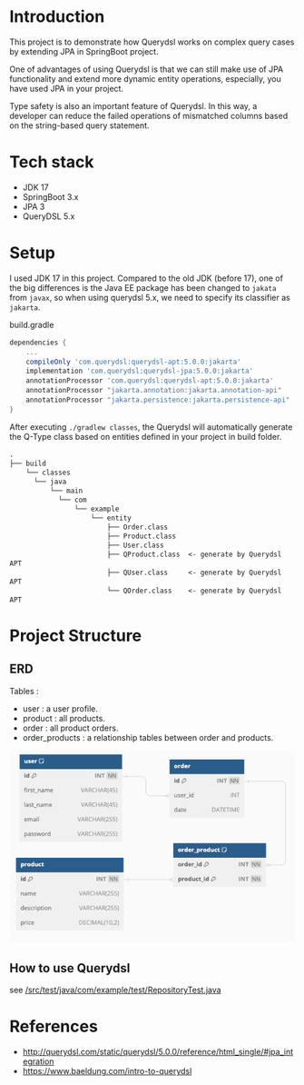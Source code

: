 # Introduction

This project is to demonstrate how Querydsl works on complex query cases by extending JPA in SpringBoot project. 

One of advantages of using Querydsl is that we can still make use of JPA functionality and extend more dynamic 
entity operations, especially, you have used JPA in your project. 

Type safety is also an important feature of Querydsl. In this way, a developer can reduce the failed operations 
of mismatched columns based on the string-based query statement.

# Tech stack

- JDK 17
- SpringBoot 3.x
- JPA 3
- QueryDSL 5.x

# Setup
I used JDK 17 in this project. Compared to the old JDK (before 17), one of the big differences is the Java EE package 
has been changed to `jakata` from `javax`, so when using querydsl 5.x, we need to specify its classifier as `jakarta`.

build.gradle
```groovy
dependencies {
    ...
    compileOnly 'com.querydsl:querydsl-apt:5.0.0:jakarta'
    implementation 'com.querydsl:querydsl-jpa:5.0.0:jakarta'
    annotationProcessor 'com.querydsl:querydsl-apt:5.0.0:jakarta'
    annotationProcessor "jakarta.annotation:jakarta.annotation-api"
    annotationProcessor "jakarta.persistence:jakarta.persistence-api"
}
```

After executing `./gradlew classes`, the Querydsl will automatically generate the Q-Type class based on entities defined 
in your project in build folder.

```shell
.
├── build
    └── classes
      └── java
          └── main
            └── com
                └── example
                    └── entity
                        ├── Order.class
                        ├── Product.class
                        ├── User.class
                        ├── QProduct.class  <- generate by Querydsl APT
                        ├── QUser.class     <- generate by Querydsl APT
                        └── QOrder.class    <- generate by Querydsl APT

```

# Project Structure

## ERD
Tables : 
- user : a user profile.
- product : all products.
- order : all product orders.
- order_products : a relationship tables between order and products.

![erd](./doc/erd.png)

## How to use Querydsl

see [/src/test/java/com/example/test/RepositoryTest.java](./src/test/java/com/example/test/RepositoryTest.java)

# References
- http://querydsl.com/static/querydsl/5.0.0/reference/html_single/#jpa_integration
- https://www.baeldung.com/intro-to-querydsl